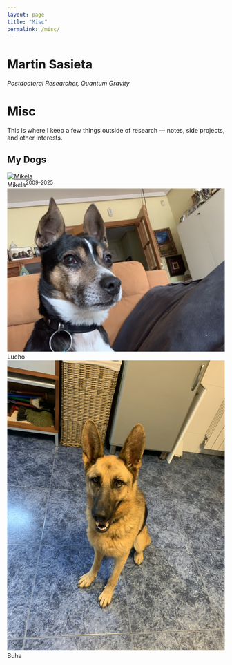 ```yaml
---
layout: page
title: "Misc"
permalink: /misc/
---
```



# Martin Sasieta
*Postdoctoral Researcher, Quantum Gravity*

# Misc

This is where I keep a few things outside of research — notes, side projects, and other interests.

## My Dogs 

<div class="gallery">
  <a href="/assets/images/dog/mikela.jpg" target="_blank">
    <img src="/assets/images/dog/mikela.jpg" alt="Mikela">
  </a>
   <figcaption>Mikela<sup>2009–2025</figcaption>
  </a>
  <a href="/assets/images/dog/lucho.jpg" target="_blank">
    <img src="/assets/images/dog/lucho.jpg" alt="Lucho">
  </a>
    <figcaption>Lucho</figcaption>
  </a>
  <a href="/assets/images/dog/buha.jpg" target="_blank">
    <img src="/assets/images/dog/buha.jpg" alt="Buha">
  </a>
  <figcaption>Buha</figcaption>
  </a>
</div>
